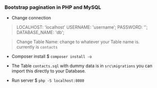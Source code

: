 ### Bootstrap pagination in PHP and MySQL

* Change connection 

>  LOCALHOST: 'localhost'
   USERNAME: 'username';
   PASSWORD: '';
   DATABASE_NAME: 'db';

> Change Table Name: change to whatever your Table name is. currently is `contacts`

* Composer install
 $ `composer install -o`
 
* The Table `contacts.sql` with dummy data is in `src\migrations` 
    you can import this directly to your Database.
    
* Run server
    $ `php -S localhost:8080`